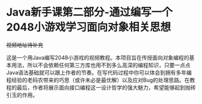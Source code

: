 # Java新手课第二部分-通过编写一个2048小游戏学习面向对象相关思想

~~视频地址待补充~~

这是一个用Java编写2048小游戏的视频教程。本项目旨在传授面向对象编程的基本用法，所以不会依赖任何第三方库也用不到多么高深的编程知识，只要一点点Java语法基础就可以跟上作者的节奏。在写代码过程中你可以体会到拥有多年编程经验的老码农带来的巧思（或许未必是最优解）以及应对Bug的处理思路。在教程的最后，作者将展示面向接口编程这一设计哲学的强大魅力，希望能够起到抛砖引玉的作用。
